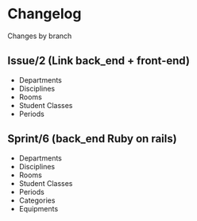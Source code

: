 # Changelog

Changes by branch

## Issue/2 (Link back_end + front-end)

- Departments
- Disciplines
- Rooms
- Student Classes
- Periods

## Sprint/6 (back_end Ruby on rails)

- Departments
- Disciplines
- Rooms
- Student Classes
- Periods
- Categories
- Equipments
